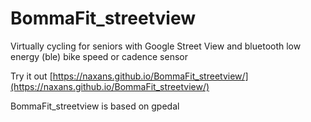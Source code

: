 # BommaFit_streetview
Virtually cycling for seniors with Google Street View and bluetooth low energy (ble) bike speed or cadence sensor

Try it out [https://naxans.github.io/BommaFit_streetview/](https://naxans.github.io/BommaFit_streetview/)

BommaFit_streetview is based on gpedal
